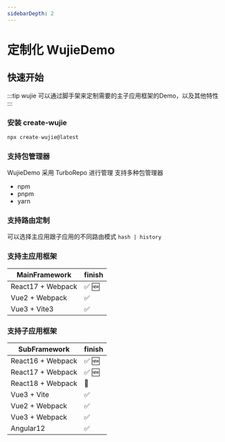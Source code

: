 ```yaml
---
sidebarDepth: 2
---
```


# 定制化 WujieDemo

## 快速开始

:::tip
wujie 可以通过脚手架来定制需要的主子应用框架的Demo，以及其他特性
:::

### 安装 create-wujie

```js
npx create-wujie@latest
```

### 支持包管理器

WujieDemo 采用 TurboRepo 进行管理 支持多种包管理器

- npm
- pnpm
- yarn

### 支持路由定制

可以选择主应用跟子应用的不同路由模式 `hash | history`

### 支持主应用框架

| MainFramework     | finish |
| ----------------- | ------ |
| React17 + Webpack | ✅ 🆕  |
| Vue2 + Webpack    | ✅     |
| Vue3 + Vite3      | ✅     |

### 支持子应用框架

| SubFramework      | finish |
| ----------------- | ------ |
| React16 + Webpack | ✅ 🆕  |
| React17 + Webpack | ✅ 🆕  |
| React18 + Webpack | 🚧     |
| Vue3 + Vite       | ✅     |
| Vue2 + Webpack    | ✅     |
| Vue3 + Webpack    | ✅     |
| Angular12         | ✅     |
